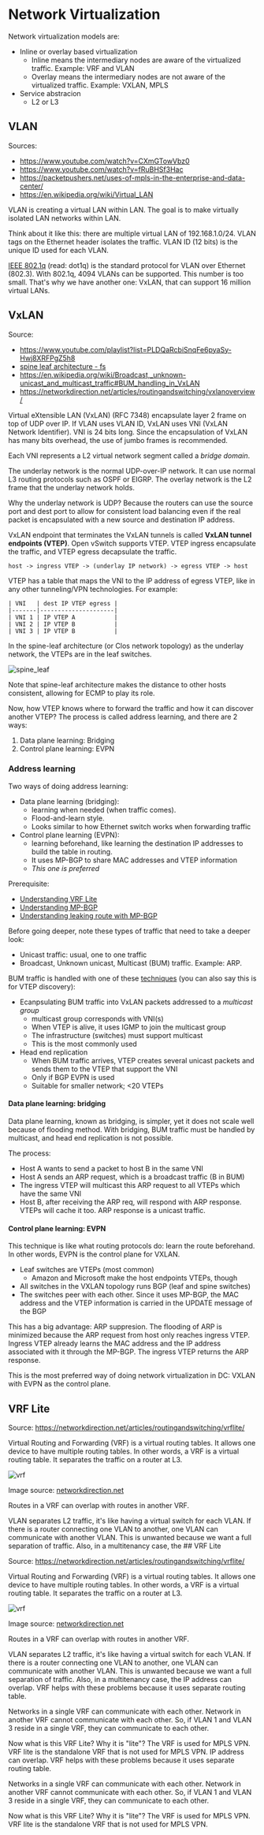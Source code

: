 # Network Virtualization

Network virtualization models are:

- Inline or overlay based virtualization
  - Inline means the intermediary nodes are aware of the virtualized traffic. Example: VRF and VLAN
  - Overlay means the intermediary nodes are not aware of the virtualized traffic. Example: VXLAN, MPLS
- Service abstracion
  - L2 or L3

## VLAN

Sources:

- https://www.youtube.com/watch?v=CXmGTowVbz0
- https://www.youtube.com/watch?v=fRuBHSf3Hac
- https://packetpushers.net/uses-of-mpls-in-the-enterprise-and-data-center/
- https://en.wikipedia.org/wiki/Virtual_LAN

VLAN is creating a virtual LAN within LAN. The goal is to make virtually isolated LAN networks within LAN.

Think about it like this: there are multiple virtual LAN of 192.168.1.0/24. VLAN tags on the Ethernet header isolates the traffic. VLAN ID (12 bits) is the unique ID used for each VLAN.

[IEEE 802.1q](https://en.wikipedia.org/wiki/IEEE_802.1Q) (read: dot1q) is the standard protocol for VLAN over Ethernet (802.3). With 802.1q, 4094 VLANs can be supported. This number is too small. That's why we have another one: VxLAN, that can support 16 million virtual LANs.

## VxLAN

Source: 

- https://www.youtube.com/playlist?list=PLDQaRcbiSnqFe6pyaSy-Hwj8XRFPgZ5h8
- [spine leaf architecture - fs](https://community.fs.com/blog/leaf-spine-with-fs-com-switches.html)
- https://en.wikipedia.org/wiki/Broadcast,_unknown-unicast_and_multicast_traffic#BUM_handling_in_VxLAN
- https://networkdirection.net/articles/routingandswitching/vxlanoverview/

Virtual eXtensible LAN (VxLAN) (RFC 7348) encapsulate layer 2 frame on top of UDP over IP. If VLAN uses VLAN ID, VxLAN uses VNI (VxLAN Network Identifier). VNI is 24 bits long. Since the encapsulation of VxLAN has many bits overhead, the use of jumbo frames is recommended.

Each VNI represents a L2 virtual network segment called a *bridge domain*.

The underlay network is the normal UDP-over-IP network. It can use normal L3 routing protocols such as OSPF or EIGRP. The overlay network is the L2 frame that the underlay network holds.

Why the underlay network is UDP? Because the routers can use the source port and dest port to allow for consistent load balancing even if the real packet is encapsulated with a new source and destination IP address.

VxLAN endpoint that terminates the VxLAN tunnels is called **VxLAN tunnel endpoints (VTEP)**. Open vSwitch supports VTEP. VTEP ingress encapsulate the traffic, and VTEP egress decapsulate the traffic.

```
host -> ingress VTEP -> (underlay IP network) -> egress VTEP -> host
```

VTEP has a table that maps the VNI to the IP address of egress VTEP, like in any other tunneling/VPN technologies. For example:

```
| VNI   | dest IP VTEP egress |
|-------|---------------------|
| VNI 1 | IP VTEP A           |
| VNI 2 | IP VTEP B           |
| VNI 3 | IP VTEP B           |
```

In the spine-leaf architecture (or Clos network topology) as the underlay network, the VTEPs are in the leaf switches.

![spine_leaf](../images/spine_leaf.png)

Note that spine-leaf architecture makes the distance to other hosts consistent, allowing for ECMP to play its role.

Now, how VTEP knows where to forward the traffic and how it can discover another VTEP? The process is called address learning, and there are 2 ways:

1. Data plane learning: Bridging
2. Control plane learning: EVPN

### Address learning

Two ways of doing address learning:

- Data plane learning (bridging):
  - learning when needed (when traffic comes).
  - Flood-and-learn style.
  - Looks similar to how Ethernet switch works when forwarding traffic
- Control plane learning (EVPN):
  - learning beforehand, like learning the destination IP addresses to build the table in routing.
  - It uses MP-BGP to share MAC addresses and VTEP information
  - *This one is preferred*

Prerequisite:

- [Understanding VRF Lite](https://networkdirection.net/articles/routingandswitching/vrflite/)
- [Understanding MP-BGP](https://networkdirection.net/articles/routingandswitching/mp-bgp/)
- [Understanding leaking route with MP-BGP](https://networkdirection.net/articles/routingandswitching/mp-bgp/leakingrouteswithmp-bgp/)

Before going deeper, note these types of traffic that need to take a deeper look:

- Unicast traffic: usual, one to one traffic
- Broadcast, Unknown unicast, Multicast (BUM) traffic. Example: ARP.

BUM traffic is handled with one of these [techniques](https://en.wikipedia.org/wiki/Broadcast,_unknown-unicast_and_multicast_traffic#BUM_handling_in_VxLAN) (you can also say this is for VTEP discovery):

- Ecanpsulating BUM traffic into VxLAN packets addressed to a _multicast group_
  - multicast group corresponds with VNI(s)
  - When VTEP is alive, it uses IGMP to join the multicast group
  - The infrastructure (switches) must support multicast
  - This is the most commonly used
- Head end replication
  - When BUM traffic arrives, VTEP creates several unicast packets and sends them to the VTEP that support the VNI
  - Only if BGP EVPN is used
  - Suitable for smaller network; <20 VTEPs

#### Data plane learning: bridging

Data plane learning, known as bridging, is simpler, yet it does not scale well because of flooding method. With bridging, BUM traffic must be handled by multicast, and head end replication is not possible.

The process:

- Host A wants to send a packet to host B in the same VNI
- Host A sends an ARP request, which is a broadcast traffic (B in BUM)
- The ingress VTEP will multicast this ARP request to all VTEPs which have the same VNI
- Host B, after receiving the ARP req, will respond with ARP response. VTEPs will cache it too. ARP response is a unicast traffic.

#### Control plane learning: EVPN

This technique is like what routing protocols do: learn the route beforehand. In other words, EVPN is the control plane for VXLAN.

- Leaf switches are VTEPs (most common)
  - Amazon and Microsoft make the host endpoints VTEPs, though
- All switches in the VXLAN topology runs BGP (leaf and spine switches)
- The switches peer with each other. Since it uses MP-BGP, the MAC address and the VTEP information is carried in the UPDATE message of the BGP

This has a big advantage: ARP suppresion. The flooding of ARP is minimized because the ARP request from host only reaches ingress VTEP. Ingress VTEP already learns the MAC address and the IP address associated with it through the MP-BGP. The ingress VTEP returns the ARP response.

This is the most preferred way of doing network virtualization in DC: VXLAN with EVPN as the control plane.

## VRF Lite

Source: https://networkdirection.net/articles/routingandswitching/vrflite/

Virtual Routing and Forwarding (VRF) is a virtual routing tables. It allows one device to have multiple routing tables. In other words, a VRF is a virtual routing table. It separates the traffic on a router at L3.

![vrf](https://networkdirection.net/wp-content/uploads/RoutingAndSwitching/VRF_1.png)

Image source: [networkdirection.net](https://networkdirection.net/articles/routingandswitching/vrflite/)

Routes in a VRF can overlap with routes in another VRF.

VLAN separates L2 traffic, it's like having a virtual switch for each VLAN. If there is a router connecting one VLAN to another, one VLAN can communicate with another VLAN. This is unwanted because we want a full separation of traffic. Also, in a multitenancy case, the ## VRF Lite

Source: https://networkdirection.net/articles/routingandswitching/vrflite/

Virtual Routing and Forwarding (VRF) is a virtual routing tables. It allows one device to have multiple routing tables. In other words, a VRF is a virtual routing table. It separates the traffic on a router at L3.

![vrf](https://networkdirection.net/wp-content/uploads/RoutingAndSwitching/VRF_1.png)

Image source: [networkdirection.net](https://networkdirection.net/articles/routingandswitching/vrflite/)

Routes in a VRF can overlap with routes in another VRF.

VLAN separates L2 traffic, it's like having a virtual switch for each VLAN. If there is a router connecting one VLAN to another, one VLAN can communicate with another VLAN. This is unwanted because we want a full separation of traffic. Also, in a multitenancy case, the IP address can overlap. VRF helps with these problems because it uses separate routing table.

Networks in a single VRF can communicate with each other. Network in another VRF cannot communicate with each other. So, if VLAN 1 and VLAN 3 reside in a single VRF, they can communicate to each other.

Now what is this VRF Lite? Why it is "lite"? The VRF is used for MPLS VPN. VRF lite is the standalone VRF that is not used for MPLS VPN.
IP address can overlap. VRF helps with these problems because it uses separate routing table.

Networks in a single VRF can communicate with each other. Network in another VRF cannot communicate with each other. So, if VLAN 1 and VLAN 3 reside in a single VRF, they can communicate to each other.

Now what is this VRF Lite? Why it is "lite"? The VRF is used for MPLS VPN. VRF lite is the standalone VRF that is not used for MPLS VPN.
